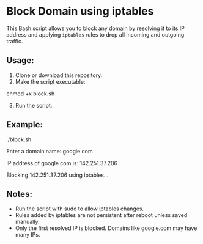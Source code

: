 # Block Domain using iptables

This Bash script allows you to block any domain by resolving it to its IP address and applying `iptables` rules to drop all incoming and outgoing traffic.

Usage:
------

1. Clone or download this repository.
2. Make the script executable:

chmod +x block.sh

3. Run the script:

Example:
-------
./block.sh

Enter a domain name: google.com

IP address of google.com is: 142.251.37.206

Blocking 142.251.37.206 using iptables...

Notes:
------
- Run the script with sudo to allow iptables changes.
- Rules added by iptables are not persistent after reboot unless saved manually.
- Only the first resolved IP is blocked. Domains like google.com may have many IPs.

